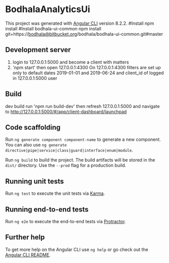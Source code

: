 # BodhalaAnalyticsUi

This project was generated with [Angular CLI](https://github.com/angular/angular-cli) version 8.2.2.
#Install
npm install
#Install bodhala-ui-common
npm install git+https://bodhala@bitbucket.org/bodhala/bodhala-ui-common.git#master

## Development server
1) login to 127.0.0.1:5000 and become a client with matters
2) 'npm start'    then open 127.0.0.1:4300
On 127.0.0.1:4300 filters are set up only to default dates 2019-01-01 and 2019-06-24 and client_id of logged in 127.0.0.1:5000 user

## Build
dev build run 'npm run build-dev' then refresh 127.0.0.1:5000 and navigate to http://127.0.0.1:5000/#/app/client-dashboard/launchpad


## Code scaffolding

Run `ng generate component component-name` to generate a new component. You can also use `ng generate directive|pipe|service|class|guard|interface|enum|module`.



Run `ng build` to build the project. The build artifacts will be stored in the `dist/` directory. Use the `--prod` flag for a production build.

## Running unit tests

Run `ng test` to execute the unit tests via [Karma](https://karma-runner.github.io).

## Running end-to-end tests

Run `ng e2e` to execute the end-to-end tests via [Protractor](http://www.protractortest.org/).

## Further help

To get more help on the Angular CLI use `ng help` or go check out the [Angular CLI README](https://github.com/angular/angular-cli/blob/master/README.md).
